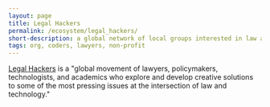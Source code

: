 ```yaml
---
layout: page
title: Legal Hackers
permalink: /ecosystem/legal_hackers/
short-description: a global network of local groups interested in law and tech 
tags: org, coders, lawyers, non-profit
---
```


[Legal Hackers](http://legalhackers.org) is a "global movement of lawyers, policymakers, technologists, and academics who explore and develop creative solutions to some of the most pressing issues at the intersection of law and technology."